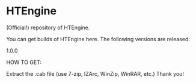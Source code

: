 # HTEngine
(Official!) repository of HTEngine.

You can get builds of HTEngine here.
The following versions are released:

1.0.0

HOW TO GET:

Extract the .cab file (use 7-zip, IZArc, WinZip, WinRAR, etc.)
Thank you!
